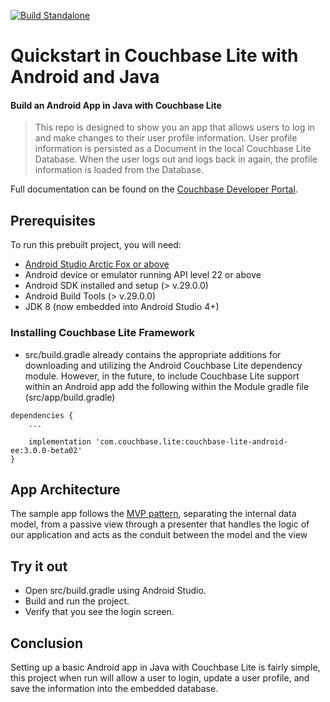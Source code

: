 [![Build Standalone](https://github.com/couchbase-examples/android-java-cblite-userprofile-standalone/actions/workflows/standalone-build-workflow.yml/badge.svg)](https://github.com/couchbase-examples/android-java-cblite-userprofile-standalone/actions/workflows/standalone-build-workflow.yml)

# Quickstart in Couchbase Lite with Android and Java 
#### Build an Android App in Java with Couchbase Lite 

> This repo is designed to show you an app that allows users to log in and make changes to their user profile information.  User profile information is persisted as a Document in the local Couchbase Lite Database. When the user logs out and logs back in again, the profile information is loaded from the Database. 

Full documentation can be found on the [Couchbase Developer Portal](https://developer.couchbase.com/tutorial-quickstart-android-java-basic/).


## Prerequisites
To run this prebuilt project, you will need:

- [Android Studio Arctic Fox or above](https://developer.android.com/studio)
- Android device or emulator running API level 22 or above 
- Android SDK installed and setup (> v.29.0.0)
- Android Build Tools (> v.29.0.0)
- JDK 8 (now embedded into Android Studio 4+)

### Installing Couchbase Lite Framework

- src/build.gradle already contains the appropriate additions for downloading and utilizing the Android Couchbase Lite dependency module. However, in the future, to include Couchbase Lite support within an Android app add the following within the Module gradle file (src/app/build.gradle)

```
dependencies {
    ...

    implementation 'com.couchbase.lite:couchbase-lite-android-ee:3.0.0-beta02'
}
```

## App Architecture

The sample app follows the [MVP pattern](https://en.wikipedia.org/wiki/Model%E2%80%93view%E2%80%93presenter), separating the internal data model, from a passive view through a presenter that handles the logic of our application and acts as the conduit between the model and the view

## Try it out

* Open src/build.gradle using Android Studio.
* Build and run the project.
* Verify that you see the login screen.

## Conclusion

Setting up a basic Android app in Java with Couchbase Lite is fairly simple, this project when run will allow a user to login, update a user profile, and save the information into the embedded database.
